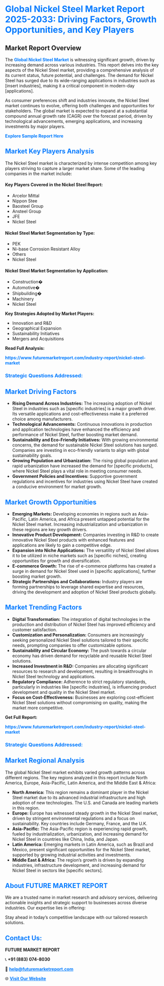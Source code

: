 <h1 style="color: #007BFF;">Global Nickel Steel Market Report 2025-2033: Driving Factors, Growth Opportunities, and Key Players</h1>

<section id="overview">
<h2>Market Report Overview</h2>
<p>The <a href="https://www.futuremarketreport.com/industry-report/nickel-steel-market" style="color: #007BFF; text-decoration: none;"><strong>Global Nickel Steel Market</strong></a> is witnessing significant growth, driven by increasing demand across various industries. This report delves into the key aspects of the Nickel Steel market, providing a comprehensive analysis of its current status, future potential, and challenges. The demand for Nickel Steel has surged due to its wide-ranging applications in industries such as [insert industries], making it a critical component in modern-day [applications].</p>
<p>As consumer preferences shift and industries innovate, the Nickel Steel market continues to evolve, offering both challenges and opportunities for stakeholders. The global market is expected to expand at a substantial compound annual growth rate (CAGR) over the forecast period, driven by technological advancements, emerging applications, and increasing investments by major players.</p>
</section>

<section id="overview">
<p><a href="https://www.futuremarketreport.com/request-sample/reportId=96957" style="color: #007BFF; text-decoration: none;"><strong>Explore Sample Report Here</strong></a></p>
</section>

<section id="key-players">
<h2 style="color: #007BFF;">Market Key Players Analysis</h2>
<p>The Nickel Steel market is characterized by intense competition among key players striving to capture a larger market share. Some of the leading companies in the market include:</p>
<h4>Key Players Covered in the Nickel Steel Report:</h4>
<ul><li>Arcelor Mittal</li><li>Nippon Stee</li><li>Baosteel Group</li><li>Ansteel Group</li><li>JFE</li><li>Nickel Steel</li></ul>
<h4>Nickel Steel Market Segmentation by Type:</h4>
<ul><li>PEK</li><li>Ni-base Corrosion Resistant Alloy</li><li>Others</li><li>Nickel Steel</li></ul>

<h4>Nickel Steel Market Segmentation by Application:</h4>
<ul><li>Construction�</li><li>Automotive�</li><li>Shipbuilding�</li><li>Machinery</li><li>Nickel Steel</li></ul>
<p><strong>Key Strategies Adopted by Market Players:</strong></p>
<ul>
<li>Innovation and R&D</li>
<li>Geographical Expansion</li>
<li>Sustainability Initiatives</li>
<li>Mergers and Acquisitions</li>
</ul>
</section>

<section>
<p><strong>Read Full Analysis: </strong></p><a href="https://www.futuremarketreport.com/industry-report/nickel-steel-market" style="color: #007BFF; text-decoration: none;"><strong>https://www.futuremarketreport.com/industry-report/nickel-steel-market</strong></a>
<h3 style="color: #007BFF;">Strategic Questions Addressed:</h3>
</section>

<section id="driving-factors">
<h2 style="color: #007BFF;">Market Driving Factors</h2>
<ul>
<li><strong>Rising Demand Across Industries:</strong> The increasing adoption of Nickel Steel in industries such as [specific industries] is a major growth driver. Its versatile applications and cost-effectiveness make it a preferred choice among manufacturers.</li>
<li><strong>Technological Advancements:</strong> Continuous innovations in production and application technologies have enhanced the efficiency and performance of Nickel Steel, further boosting market demand.</li>
<li><strong>Sustainability and Eco-Friendly Initiatives:</strong> With growing environmental concerns, the demand for sustainable Nickel Steel solutions has surged. Companies are investing in eco-friendly variants to align with global sustainability goals.</li>
<li><strong>Growing Population and Urbanization:</strong> The rising global population and rapid urbanization have increased the demand for [specific products], where Nickel Steel plays a vital role in meeting consumer needs.</li>
<li><strong>Government Policies and Incentives:</strong> Supportive government regulations and incentives for industries using Nickel Steel have created a conducive environment for market growth.</li>
</ul>
</section>

<section id="growth-opportunities">
<h2 style="color: #007BFF;">Market Growth Opportunities</h2>
<ul>
<li><strong>Emerging Markets:</strong> Developing economies in regions such as Asia-Pacific, Latin America, and Africa present untapped potential for the Nickel Steel market. Increasing industrialization and urbanization in these regions are key growth drivers.</li>
<li><strong>Innovative Product Development:</strong> Companies investing in R&D to create innovative Nickel Steel products with enhanced features and applications are likely to gain a competitive edge.</li>
<li><strong>Expansion into Niche Applications:</strong> The versatility of Nickel Steel allows it to be utilized in niche markets such as [specific niches], creating opportunities for growth and diversification.</li>
<li><strong>E-commerce Growth:</strong> The rise of e-commerce platforms has created a surge in demand for Nickel Steel used in [specific applications], further boosting market growth.</li>
<li><strong>Strategic Partnerships and Collaborations:</strong> Industry players are forming partnerships to leverage shared expertise and resources, driving the development and adoption of Nickel Steel products globally.</li>
</ul>
</section>

<section id="trending-factors">
<h2 style="color: #007BFF;">Market Trending Factors</h2>
<ul>
<li><strong>Digital Transformation:</strong> The integration of digital technologies in the production and distribution of Nickel Steel has improved efficiency and customer satisfaction.</li>
<li><strong>Customization and Personalization:</strong> Consumers are increasingly seeking personalized Nickel Steel solutions tailored to their specific needs, prompting companies to offer customizable options.</li>
<li><strong>Sustainability and Circular Economy:</strong> The push towards a circular economy has driven demand for recyclable and reusable Nickel Steel solutions.</li>
<li><strong>Increased Investment in R&D:</strong> Companies are allocating significant resources to research and development, resulting in breakthroughs in Nickel Steel technology and applications.</li>
<li><strong>Regulatory Compliance:</strong> Adherence to strict regulatory standards, particularly in industries like [specific industries], is influencing product development and quality in the Nickel Steel market.</li>
<li><strong>Focus on Cost-Effectiveness:</strong> Businesses are exploring cost-efficient Nickel Steel solutions without compromising on quality, making the market more competitive.</li>
</ul>
</section>

<section>
<p><strong>Get Full Report: </strong></p><a href="https://www.futuremarketreport.com/industry-report/nickel-steel-market" style="color: #007BFF; text-decoration: none;"><strong>https://www.futuremarketreport.com/industry-report/nickel-steel-market</strong></a>
<h3 style="color: #007BFF;">Strategic Questions Addressed:</h3>
</section>


<section id="regional-analysis">
<h2 style="color: #007BFF;">Market Regional Analysis</h2>
<p>The global Nickel Steel market exhibits varied growth patterns across different regions. The key regions analyzed in this report include North America, Europe, Asia-Pacific, Latin America, and the Middle East & Africa:</p>
<ul>
<li><strong>North America:</strong> This region remains a dominant player in the Nickel Steel market due to its advanced industrial infrastructure and high adoption of new technologies. The U.S. and Canada are leading markets in this region.</li>
<li><strong>Europe:</strong> Europe has witnessed steady growth in the Nickel Steel market, driven by stringent environmental regulations and a focus on sustainability. Key countries include Germany, France, and the U.K.</li>
<li><strong>Asia-Pacific:</strong> The Asia-Pacific region is experiencing rapid growth, fueled by industrialization, urbanization, and increasing demand for Nickel Steel in countries like China, India, and Japan.</li>
<li><strong>Latin America:</strong> Emerging markets in Latin America, such as Brazil and Mexico, present significant opportunities for the Nickel Steel market, supported by growing industrial activities and investments.</li>
<li><strong>Middle East & Africa:</strong> The region’s growth is driven by expanding industries, infrastructure development, and increasing demand for Nickel Steel in sectors like [specific sectors].</li>
</ul>
</section>

<footer>
<h2 style="color: #007BFF;">About FUTURE MARKET REPORT</h2>
<p>We are a trusted name in market research and advisory services, delivering actionable insights and strategic support to businesses across diverse industries. Our expertise lies in offering:</p>

<p>Stay ahead in today’s competitive landscape with our tailored research solutions.</p>

<h2 style="color: #007BFF;">Contact Us:</h2>
<p><strong>FUTURE MARKET REPORT</strong></p>
<p>📞 <strong>+91 (883) 074-8030</strong></p>
<p>📧 <strong><a href="mailto:help@futuremarketreport.com" style="color: #007BFF;">help@futuremarketreport.com</a></strong></p>
<p>🌐 <strong><a href="https://www.futuremarketreport.com/" style="color: #007BFF;">Visit Our Website</a></strong></p>
</footer>